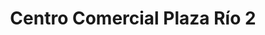 ---
title: "Centro Comercial Plaza Río 2"
url: /madrid/centro-comercial-plaza-rio-2/
shop: Einkaufszentrum
---